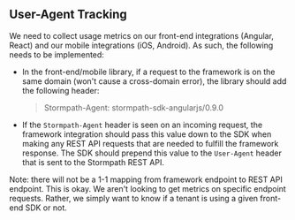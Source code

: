## User-Agent Tracking

We need to collect usage metrics on our front-end integrations (Angular, React)
and our mobile integrations (iOS, Android).  As such, the following needs to be
implemented:

* In the front-end/mobile library, if a request to the framework is on the same
  domain (won't cause a cross-domain error), the library should add the
  following header:

  > Stormpath-Agent: stormpath-sdk-angularjs/0.9.0

* If the `Stormpath-Agent` header is seen on an incoming request, the framework
  integration should pass this value down to the SDK when making any REST API
  requests that are needed to fulfill the framework response.  The SDK should
  prepend this value to the `User-Agent` header that is sent to the Stormpath
  REST API.

Note: there will not be a 1-1 mapping from framework endpoint to REST API
endpoint. This is okay.  We aren't looking to get metrics on specific endpoint
requests.  Rather, we simply want to know if a tenant is using a given front-end
SDK or not.
